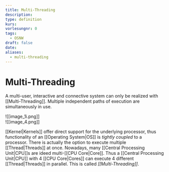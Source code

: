 ```yaml
---
title: Multi-Threading
description: 
type: definition
kurs: 
vorlesungnr: 0
tags:
  - OSNW
draft: false
date: 
aliases:
  - multi-threading
---
```

# Multi-Threading

A multi-user, interactive and connective system can only be realized with [[Multi-Threading]]. Multiple independent paths of execution are simultaneously in use.  

![[image_1i.png]]  
![[image_4.png]]  

[[Kernel|Kernels]] offer direct support for the underlying processor, thus functionality of an [[Operating System|OS]] is *tightly coupled* to a processor. There is actually the option to execute multiple [[Thread|Threads]] at once. Nowadays, many [[Central Processing Unit|CPU]]s are ideed multi-[[CPU Core|Core]]. Thus a [[Central Processing Unit|CPU]] with 4 [[CPU Core|Cores]] can execute 4 different [[Thread|Threads]] in parallel. This is called *[[Multi-Threading]]*.